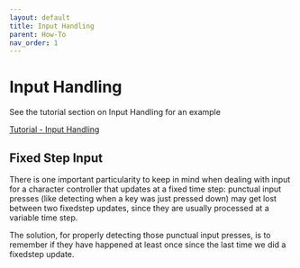 ```yaml
---
layout: default
title: Input Handling
parent: How-To
nav_order: 1
---
```


# Input Handling

See the tutorial section on Input Handling for an example 

[Tutorial - Input Handling](../Tutorial/tutorial-input)


## Fixed Step Input
There is one important particularity to keep in mind when dealing with input for a character controller that updates at a fixed time step: punctual input presses (like detecting when a key was just pressed down) may get lost between two fixedstep updates, since they are usually processed at a variable time step.

The solution, for properly detecting those punctual input presses, is to remember if they have happened at least once since the last time we did a fixedstep update.